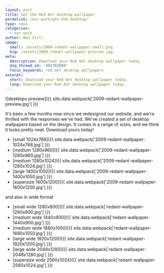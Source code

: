 ```yaml
---
layout: post
title: Get the Red Ant desktop wallpaper
permalink: /our-work/get-the-desktop/
type: news
categories:
  - our-work
author: Ben Still
image:
  small: /assets/2009-redant-wallpaper-small.png
  big: /assets/2009-redant-wallpaper-preview.jpg
meta:
  description: Download your Red Ant desktop wallpaper today.
  dsq_thread_id: '492702880'
  focus_keywords: red ant desktop wallpapers
excerpt:
  short: Download your Red Ant desktop wallpaper today.
  long: Download your Red Ant desktop wallpaper today.
---
```


![desktops preview]({{ site.data.webpack['2009-redant-wallpaper-preview.jpg'] }})

It's been a few months now since we redesigned our website, and we're thrilled with the responses we've had. We've created a set of desktop wallpapers based on the design. It comes in a range of sizes, and we think it looks pretty neat. Download yours today!

- [small 1024x768]({{ site.data.webpack['2009-redant-wallpaper-1024x768.jpg'] }})
- [medium 1280x960]({{ site.data.webpack['2009-redant-wallpaper-1280x960.jpg'] }})
- [medium 1280x1024]({{ site.data.webpack['2009-redant-wallpaper-1280x1024.jpg'] }})
- [large 1400x1050]({{ site.data.webpack['2009-redant-wallpaper-1400x1050.jpg'] }})
- [supersize 1600x1200]({{ site.data.webpack['2009-redant-wallpaper-1600x1200.jpg'] }})

and also in wide format

- [small wide 1280x800]({{ site.data.webpack['redant-wallpaper-1280x800.jpg'] }})
- [medium wide 1440x900]({{ site.data.webpack['redant-wallpaper-1440x900.jpg'] }})
- [medium wide 1680x1050]({{ site.data.webpack['redant-wallpaper-1680x1050.jpg'] }})
- [large wide 1920x1200]({{ site.data.webpack['redant-wallpaper-1920x1200.jpg'] }})
- [large wide 2048x1280]({{ site.data.webpack['redant-wallpaper-2048x1280.jpg'] }})
- [supersize wide 2560x1024]({{ site.data.webpack['redant-wallpaper-2560x1024.jpg'] }})
